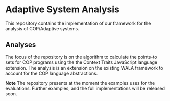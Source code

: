 # Adaptive System Analysis

This repository contains the implementation of our framework for the analysis of COP/Adaptive systems.

## Analyses

The focus of the repository is on the algorithm to calculate the points-to sets for COP programs using the the Context Traits JavaScript language extension.
The analysis is an extension on the existing WALA framework to account for the COP language abstractions.

**Note**
The repository presents at the moment the examples uses for the evaluations. Further examples, and the full implementations will be released soon.
